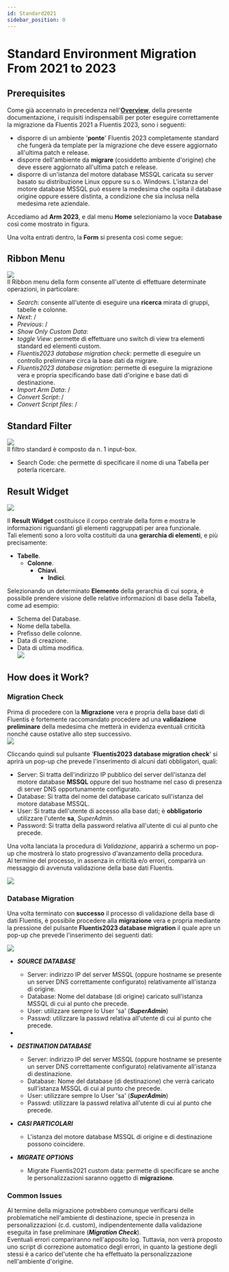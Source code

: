 ```yaml
---
id: Standard2021
sidebar_position: 0
---
```

# Standard Environment Migration From 2021 to 2023  

## Prerequisites

Come già accennato in precedenza nell'**[Overview](/docs/intro)**, della presente documentazione, i requisiti indispensabili per poter eseguire correttamente la migrazione da Fluentis 2021 a Fluentis 2023, sono i seguenti:  
* disporre di un ambiente '**ponte**' Fluentis 2023 completamente standard che fungerà da template per la migrazione che deve essere aggiornato all'ultima patch e release.  
* disporre dell'ambiente da **migrare** (cosiddetto ambiente d'origine) che deve essere aggiornato all'ultima patch e release.   
* disporre di un'istanza del motore database MSSQL caricata su server basato su distribuzione Linux oppure su s.o. Windows. L'istanza del motore database MSSQL può essere la medesima che ospita il database origine oppure essere distinta, a condizione che sia inclusa nella medesima rete aziendale.  

Accediamo ad **Arm 2023**, e dal menu **Home** selezioniamo la voce **Database** così come mostrato in figura.  


Una volta entrati dentro, la **Form** si presenta così come segue:   
## Ribbon Menu
![](../../../static/images/20250115155614.png)  
Il Ribbon menu della form consente all'utente di effettuare determinate operazioni, in particolare:
* *Search*: consente all'utente di eseguire una **ricerca** mirata di gruppi, tabelle e colonne.  
* *Next*: /
* *Previous*: /
* *Show Only Custom Data*:
* *toggle View*: permette di effettuare uno switch di view tra elementi standard ed elementi custom.
* *Fluentis2023 database migration check*: permette di eseguire un controllo preliminare circa la base dati da migrare.   
* *Fluentis2023 database migration*: permette di eseguire la migrazione vera e propria specificando base dati d'origine e base dati di destinazione.  
* *Import Arm Data*: /
* *Convert Script*: /
* *Convert Script files*: /

## Standard Filter
![](../../../static/images/20250116082037.png)  
Il filtro standard è composto da n. 1 input-box.   
* Search Code: che permette di specificare il nome di una Tabella per poterla ricercare.


## Result Widget
![](../../../static/images/20250116082419.png)  

Il **Result Widget** costituisce il corpo centrale della form e mostra le informazioni riguardanti gli elementi raggruppati per area funzionale.   
Tali elementi sono a loro volta costituiti da una **gerarchia di elementi**, e più precisamente:
* **Tabelle**.
    * **Colonne**.
        * **Chiavi**.
            * **Indici**.

Selezionando un determinato **Elemento** della gerarchia di cui sopra, è possibile prendere visione delle relative informazioni di base della Tabella, come ad esempio:  
* Schema del Database.  
* Nome della tabella.  
* Prefisso delle colonne.  
* Data di creazione.  
* Data di ultima modifica.      
![](../../../static/images/20250116082927.png)   

## How does it Work?
### Migration Check  
Prima di procedere con la **Migrazione** vera e propria della base dati di Fluentis è fortemente raccomandato procedere ad una **validazione preliminare** della medesima che metterà in evidenza eventuali criticità nonché cause ostative allo step successivo.  
![](../../../static/images/20250116084058.png)

Cliccando quindi sul pulsante '**Fluentis2023 database migration check**' si aprirà un pop-up che prevede l'inserimento di alcuni dati obbligatori, quali:  
* Server: Si tratta dell'indirizzo IP pubblico del server dell'istanza del motore database **MSSQL** oppure del suo hostname nel caso di presenza di server DNS opportunamente configurato.  
* Database: Si tratta del nome del database caricato sull'istanza del motore database MSSQL.  
* User: Si tratta dell'utente di accesso alla base dati; è **obbligatorio** utilizzare l'utente **sa**, *SuperAdmin*.
* Password: Si tratta della password relativa all'utente di cui al punto che precede.  


Una volta lanciata la procedura di *Validazione*, apparirà a schermo un pop-up che mostrerà lo stato progressivo d'avanzamento della procedura.  
Al termine del processo, in assenza in criticità e/o errori, comparirà un messaggio di avvenuta validazione della base dati Fluentis.  

![](../../../static/images/20250116105245.png)

### Database Migration
Una volta terminato con **successo** il processo di validazione della base di dati Fluentis, è possibile procedere alla **migrazione** vera e propria mediante la pressione del pulsante **Fluentis2023 database migration** il quale apre un pop-up che prevede l'inserimento dei seguenti dati:  

![](../../../static/images/20250116112044.png)


*  ***SOURCE DATABASE***
    * Server: indirizzo IP del server MSSQL (oppure hostname se presente un server DNS correttamente configurato) relativamente all'istanza di origine.  
    * Database: Nome del database (di origine) caricato sull'istanza MSSQL di cui al punto che precede.  
    * User: utilizzare sempre lo User 'sa' (***SuperAdmin***)
    * Passwd: utilizzare la passwd relativa all'utente di cui al punto che precede.  
* 
* ***DESTINATION DATABASE***
    * Server: indirizzo IP del server MSSQL (oppure hostname se presente un server DNS correttamente configurato) relativamente all'istanza di destinazione.     
    * Database: Nome del database (di destinazione) che verrà caricato sull'istanza MSSQL di cui al punto che precede.  
    * User: utilizzare sempre lo User 'sa' (***SuperAdmin***)
    * Passwd: utilizzare la passwd relativa all'utente di cui al punto che precede.  
* ***CASI PARTICOLARI***
    * L'istanza del motore database MSSQL di origine e di destinazione possono coincidere.  

* ***MIGRATE OPTIONS***
    * Migrate Fluentis2021 custom data: permette di specificare se anche le personalizzazioni saranno oggetto di **migrazione**.    

### Common Issues
Al termine della migrazione potrebbero comunque verificarsi delle problematiche nell'ambiente di destinazione, specie in presenza in personalizzazioni (c.d. custom), indipendentemente dalla validazione eseguita in fase preliminare (***Migration Check***).  
Eventuali errori compariranno nell'apposito log. Tuttavia, non verrà proposto uno script di correzione automatico degli errori, in quanto la gestione degli stessi è a carico del'utente che ha effettuato la personalizzazione nell'ambiente d'origine.  




